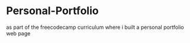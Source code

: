 # Personal-Portfolio
as part of the freecodecamp curriculum where i built a personal portfolio web page
